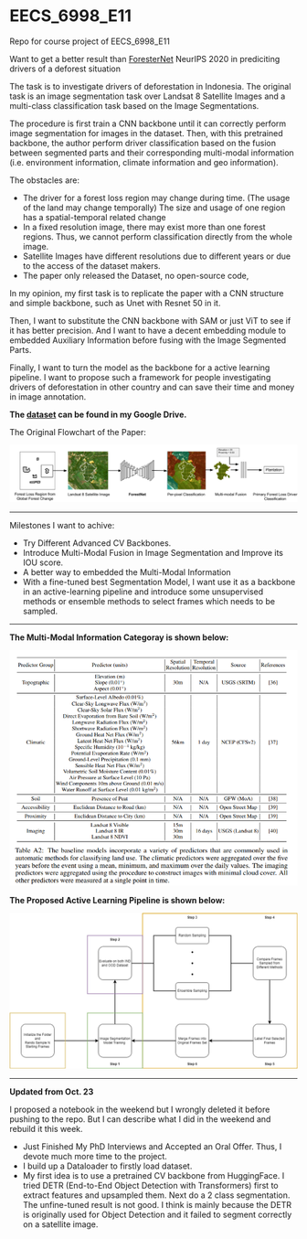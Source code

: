 # EECS_6998_E11
Repo for course project of EECS_6998_E11

Want to get a better result than [ForesterNet](https://stanfordmlgroup.github.io/projects/forestnet/) NeurIPS 2020 in prediciting drivers of a deforest situation

The task is to investigate drivers of deforestation in Indonesia. The original task is an image segmentation task over Landsat 8 Satellite Images and a multi-class classification task based on the Image Segmentations.

The procedure is first train a CNN backbone until it can correctly perform image segmentation for images in the dataset. Then, with this pretrained backbone, the author perform driver classification based on the fusion between segmented parts and their corresponding multi-modal information (i.e. environment information, climate information and geo information).

The obstacles are:

* The driver for a forest loss region may change during time. (The usage of the land may change temporally) The size and usage of one region has a spatial-temporal related change
* In a fixed resolution image, there may exist more than one forest regions. Thus, we cannot perform classification directly from the whole image.
* Satellite Images have different resolutions due to different years or due to the access of the dataset makers.
* The paper only released the Dataset, no open-source code,

In my opinion, my first task is to replicate the paper with a CNN structure and simple backbone, such as Unet with Resnet 50 in it.

Then, I want to substitute the CNN backbone with SAM or just ViT to see if  it has better precision. And I want to have a decent embedding module to embedded Auxiliary Information before fusing with the Image Segmented Parts.

Finally, I want to turn the model as the backbone for a active learning pipeline. I want to propose such a framework for people investigating drivers of deforestation in other country and can save their time and money in image annotation.

**The [dataset](https://drive.google.com/drive/folders/1JtOt-g6NpLXU9xHyKfy-oR-WTpEH3A5D?usp=sharing) can be found in my Google Drive.**

The Original Flowchart of the Paper:

<img src="https://github.com/HaotianXiangsti/EECS_6998_E11/blob/main/IMGS/ForestNet_fig1.png">

---
Milestones I want to achive:

* Try Different Advanced CV Backbones.
* Introduce Multi-Modal Fusion in Image Segmentation and Improve its IOU score.
* A better way to embedded the Multi-Modal Information
* With a fine-tuned best Segmentation Model, I want use it as a backbone in an active-learning pipeline and introduce some unsupervised methods or ensemble methods to select frames which needs to be sampled.

---

**The Multi-Modal Information Categoray is shown below:**

<img src="https://github.com/HaotianXiangsti/EECS_6998_E11/blob/main/IMGS/Screenshot%202023-10-23%20222946.png">

**The Proposed Active Learning Pipeline is shown below:**

<img src="https://github.com/HaotianXiangsti/EECS_6998_E11/blob/main/IMGS/Active%20Learning_ForestNet.drawio.png">

---

**Updated from Oct. 23**

I proposed a notebook in the weekend but I wrongly deleted it before pushing to the repo. But I can describe what I did in the weekend and rebuild it this week.

* Just Finished My PhD Interviews and Accepted an Oral Offer. Thus, I devote much more time to the project.
* I build up a Dataloader to firstly load dataset.
* My first idea is to use a pretrained CV backbone from HuggingFace. I tried DETR (End-to-End Object Detection with Transformers) first to extract features and upsampled them. Next do a 2 class segmentation. The unfine-tuned result is not good. I think is mainly because the DETR is originally used for Object Detection and it failed to segment correctly on a satellite image.


